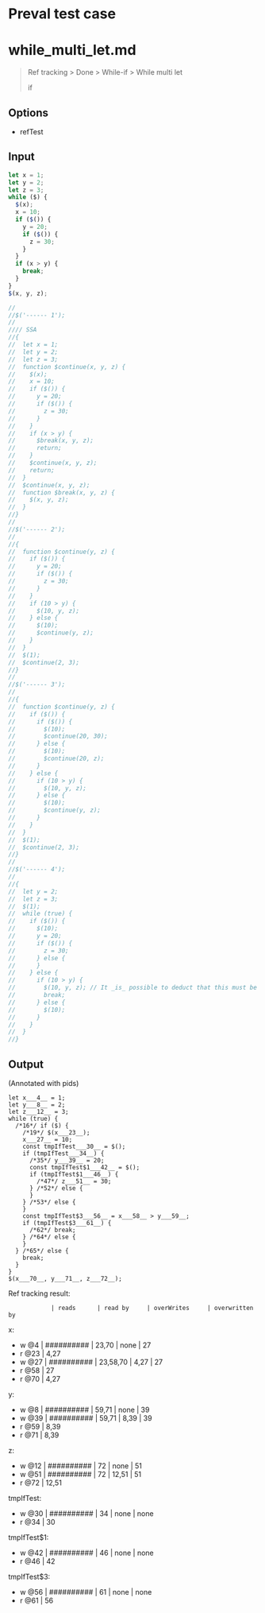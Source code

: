 # Preval test case

# while_multi_let.md

> Ref tracking > Done > While-if > While multi let
>
> if

## Options

- refTest

## Input

`````js filename=intro
let x = 1;
let y = 2;
let z = 3;
while ($) {
  $(x);
  x = 10;
  if ($()) {
    y = 20;
    if ($()) {
      z = 30;
    }
  }
  if (x > y) {
    break;
  }
}
$(x, y, z);

//
//$('------ 1');
//
//// SSA
//{
//  let x = 1;
//  let y = 2;
//  let z = 3;
//  function $continue(x, y, z) {
//    $(x);
//    x = 10;
//    if ($()) {
//      y = 20;
//      if ($()) {
//        z = 30;
//      }
//    }
//    if (x > y) {
//      $break(x, y, z);
//      return;
//    }
//    $continue(x, y, z);
//    return;
//  }
//  $continue(x, y, z);
//  function $break(x, y, z) {
//    $(x, y, z);
//  }
//}
//
//$('------ 2');
//
//{
//  function $continue(y, z) {
//    if ($()) {
//      y = 20;
//      if ($()) {
//        z = 30;
//      }
//    }
//    if (10 > y) {
//      $(10, y, z);
//    } else {
//      $(10);
//      $continue(y, z);
//    }
//  }
//  $(1);
//  $continue(2, 3);
//}
//
//$('------ 3');
//
//{
//  function $continue(y, z) {
//    if ($()) {
//      if ($()) {
//        $(10);
//        $continue(20, 30);
//      } else {
//        $(10);
//        $continue(20, z);
//      }
//    } else {
//      if (10 > y) {
//        $(10, y, z);
//      } else {
//        $(10);
//        $continue(y, z);
//      }
//    }
//  }
//  $(1);
//  $continue(2, 3);
//}
//
//$('------ 4');
//
//{
//  let y = 2;
//  let z = 3;
//  $(1);
//  while (true) {
//    if ($()) {
//      $(10);
//      y = 20;
//      if ($()) {
//        z = 30;
//      } else {
//      }
//    } else {
//      if (10 > y) {
//        $(10, y, z); // It _is_ possible to deduct that this must be $(10, 2, 3) but extremely hard to make that work and then also generic.
//        break;
//      } else {
//        $(10);
//      }
//    }
//  }
//}

`````

## Output

(Annotated with pids)

`````filename=intro
let x___4__ = 1;
let y___8__ = 2;
let z___12__ = 3;
while (true) {
  /*16*/ if ($) {
    /*19*/ $(x___23__);
    x___27__ = 10;
    const tmpIfTest___30__ = $();
    if (tmpIfTest___34__) {
      /*35*/ y___39__ = 20;
      const tmpIfTest$1___42__ = $();
      if (tmpIfTest$1___46__) {
        /*47*/ z___51__ = 30;
      } /*52*/ else {
      }
    } /*53*/ else {
    }
    const tmpIfTest$3___56__ = x___58__ > y___59__;
    if (tmpIfTest$3___61__) {
      /*62*/ break;
    } /*64*/ else {
    }
  } /*65*/ else {
    break;
  }
}
$(x___70__, y___71__, z___72__);
`````

Ref tracking result:

                | reads      | read by     | overWrites     | overwritten by
x:
  - w @4       | ########## | 23,70       | none           | 27
  - r @23      | 4,27
  - w @27      | ########## | 23,58,70    | 4,27           | 27
  - r @58      | 27
  - r @70      | 4,27

y:
  - w @8       | ########## | 59,71       | none           | 39
  - w @39      | ########## | 59,71       | 8,39           | 39
  - r @59      | 8,39
  - r @71      | 8,39

z:
  - w @12      | ########## | 72          | none           | 51
  - w @51      | ########## | 72          | 12,51          | 51
  - r @72      | 12,51

tmpIfTest:
  - w @30      | ########## | 34          | none           | none
  - r @34      | 30

tmpIfTest$1:
  - w @42       | ########## | 46          | none           | none
  - r @46       | 42

tmpIfTest$3:
  - w @56       | ########## | 61          | none           | none
  - r @61       | 56
